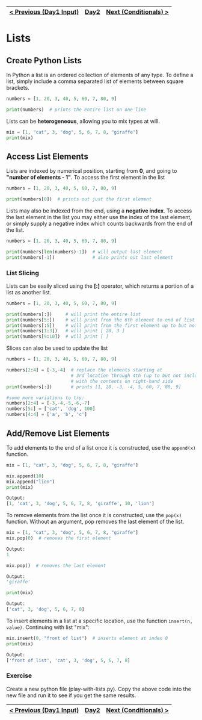 |[< Previous (Day1 Input)](../Day1/Input.md) | [Day2](../README.md)| [Next (Conditionals) >](Conditionals.md) |
|----|----|----|
# Lists

## Create Python Lists
In Python a list is an ordered collection of elements of any type. To define a list, simply include a 
comma separated list of elements between square brackets.
```python
numbers = [1, 20, 3, 40, 5, 60, 7, 80, 9]

print(numbers)  # prints the entire list on one line
```

Lists can be **heterogeneous**, allowing you to mix types at will.
```python
mix = [1, "cat", 3, "dog", 5, 6, 7, 8, "giraffe"]
print(mix)
```

## Access List Elements
Lists are indexed by numerical position, starting from **0**, and going to **"number of elements - 1"**. To access 
the first element in the list

```python
numbers = [1, 20, 3, 40, 5, 60, 7, 80, 9]

print(numbers[0])  # prints out just the first element
```

Lists may also be indexed from the end, using a **negative index**.  To access the last element in the 
list you may either use the index of the last element, or simply supply a negative index which counts 
backwards from the end of the list.

```python
numbers = [1, 20, 3, 40, 5, 60, 7, 80, 9]

print(numbers[len(numbers)-1])  # will output last element
print(numbers[-1])              # also prints out last element
```


### List Slicing
Lists can be easily sliced using the **[:]** operator, which returns a portion of a list as another list.
```python
numbers = [1, 20, 3, 40, 5, 60, 7, 80, 9]

print(numbers[:])     # will print the entire list
print(numbers[5:])    # will print from the 6th element to end of list
print(numbers[:5])    # will print from the first element up to but not including the 6th element
print(numbers[1:3])   # will print [ 20, 3 ]
print(numbers[9:10])  # will print [ ]
```

Slices can also be used to update the list
```python
numbers = [1, 20, 3, 40, 5, 60, 7, 80, 9]

numbers[2:4] = [-3,-4]  # replace the elements starting at 
                        # 3rd location through 4th (up to but not including 5th)
                        # with the contents on right-hand side
print(numbers[:])       # prints [1, 20, -3, -4, 5, 60, 7, 80, 9]

#some more variations to try:
numbers[2:4] = [-3,-4,-5,-6,-7]
numbers[5:] = ['cat', 'dog', 100]
numbers[4:4] = ['a', 'b', 'c']
```


## Add/Remove List Elements
To add elements to the end of a list once it is constructed, use the ```append(x)``` function.
```python
mix = [1, "cat", 3, "dog", 5, 6, 7, 8, "giraffe"]

mix.append(10)
mix.append("lion")
print(mix)

Output:
[1, 'cat', 3, 'dog', 5, 6, 7, 8, 'giraffe', 10, 'lion']
```

To remove elements from the list once it is constructed, use the ```pop(x)``` function.  Without an argument, pop removes the last element of the list.
```python
mix = [1, "cat", 3, "dog", 5, 6, 7, 8, "giraffe"]
mix.pop(0)  # removes the first element

Output:
1
```

```python
mix.pop()  # removes the last element

Output:
'giraffe'
```

```python
print(mix)

Output:
['cat', 3, 'dog', 5, 6, 7, 8]
```
To insert elements in a list at a specific location, use the function ```insert(n, value)```.  Continuing with list "mix":
```python
mix.insert(0, "front of list")  # inserts element at index 0
print(mix)

Output:
['front of list', 'cat', 3, 'dog', 5, 6, 7, 8]
```

### Exercise

Create a new python file (play-with-lists.py). Copy the above code into the new file and run it to see if you get the same results.

|[< Previous (Day1 Input)](../Day1/Input.md) | [Day2](../README.md)| [Next (Conditionals) >](Conditionals.md) |
|----|----|----|
